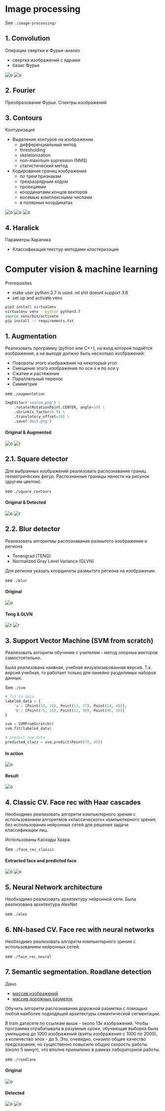 # Image processing

See `./image-processing/`

## 1. Convolution

Операции свертки и Фурье-анализ    
- свертка изображений с ядрами
- базис Фурье
    
![o](image-processing/convolution/img/robin3.png) ![o](image-processing/convolution/img/robin3-p.png)
    
    
## 2. Fourier

Преобразование Фурье. Спектры изображений


## 3. Contours

Контуризация
- Выделение контуров на изображении
    - дифференциальный метод
    - thresholding
    - skeletonization
    - non-maximum supression (NMS)
    - статистический метод
- Кодирование границ изображения
    - по трем признакам
    - трехразрядным кодом
    - проекциями
    - координатами концов векторов
    - восемью комплексными числами
    - в полярных координатах
    
![o](image-processing/contours/boundaries_encoding/star.png) ![o](image-processing/contours/boundaries_encoding/pine5.jpg) ![o](image-processing/contours/boundaries_encoding/letter.png)
        
## 4. Haralick

Параметры Харалика
- Классификация текстур методами кластеризации
    
    
    
    
# Computer vision & machine learning

Prerequisites

- make user python 3.7 is used. ml shit doesnt support 3.8
- set up and activate venv
```bash
pip3 install virtualenv
virtualenv venv --python python3.7
source venv/bin/activate
pip install -r requirements.txt 
```





## 1. Augmentation

Реализовать программу (python или C++), на вход которой подаётся изображения, а на выходе должно быть несколько изображений:

- Повороты этого изображения на некоторый угол
- Смещение этого изображения по оси x и по оси y
- Сжатие и растяжение
- Параллельный перенос
- Симметрия

see `./augmentation`

```python
ImgEditor('source.png') \
    .rotate(RotationPoint.CENTER, angle=10) \
    .shrink(x_factor=0.9) \
    .translate(y_offset=20) \
    .save('dest.png')
```

#### Original & Augmented

![o](augmentation/face.png) ![r](augmentation/res.png)




## 2.1. Square detector

Для выбранных изображений реализовать распознавание границ геометрических фигур. 
Распознанные границы нанести на рисунок (другим цветом).

see `./square_contours`

#### Original & Detected

![o](square_contours/squares.jpg) ![r](square_contours/res.png)










## 2.2. Blur detector

Реализовать алгоритмы распознавания размытого изображения и региона
- Tenengrad (TENG)
- Normalized Gray Level Variance (GLVN)

Для региона указать координаты размытого региона на изображении.

see `./blur`

#### Original

![o](blur/original.png)

#### Teng & GLVN

![r](blur/teng-res.png) ![r](blur/glvn-res.png)




## 3. Support Vector Machine (SVM from scratch)

Реализовать алгоритм обучения с учителем - метод опорных векторов самостоятельно. 

Была реализована наивная, учебная визуализированная версия. 
Т.к. версия учебная, то работает только для линейно разделимых наборов данных.

See `./svm`

```python
# fit to data
labeled_data = {
    'a': [Point(10, 20), Point(13, 37), Point(14, 48)],
    'b': [Point(-5, 16), Point(12, 90), Point(40, 30)]
}

svm = SVMFromScratch()
svm.fit(labeled_data)

# predict new data
predicted_clazz = svm.predict(Point(70, 40))
```


#### In action

![o](svm/dots.gif)

#### Result

![o](svm/dots.png)






## 4. Classic CV. Face rec with Haar cascades

Необходимо реализовать алгоритм компьютерного зрения с использованием алгоритмов «классического» компьютерного зрения, 
без использования нейронных сетей для решения задачи классификации лиц.

Использованы Каскады Хаара.

See `./face_rec_classic`


#### Extracted face and predicted face

![o](face_rec_classic/p1.png) ![o](face_rec_classic/predict.png)






## 5. Neural Network architecture

Необходимо реализовать архитектуру нейронной сети. Была реализована архитектура AlexNet

see `./alex`




## 6. NN-based CV. Face rec with neural networks

Необходимо реализовать алгоритм компьютерного зрения с использованием нейронных сетей. 

see `./face_rec_neural`




## 7. Semantic segmentation. Roadlane detection

Дано
- [массив изображений](https://www.dropbox.com/s/rrh8lrdclzlnxzv/full_CNN_train.p?dl=0)
- [массив дорожных разметок](https://www.dropbox.com/s/ak850zqqfy6ily0/full_CNN_labels.p?dl=0)

Обучить алгоритм распознавания дорожной разметки с помощью любой наиболее подходящей архитектуры семантической сегментации.

В train датасете по ссылкам выше - около 13к изображений. Чтобы программа отрабатывала в разумные сроки, 
обучающая выборка была уменьшена до 1000 изображений (взяты изображения с 1000 по 2000), а количество эпох - до 5. 
Это, очевидно, снизило общее качество предсказания, но существенно повысило общую скорость работы (около 5 минут), 
что вполне приемлемо в рамках лабораторной работы.

see `./roadlane`

#### Original

![o](roadlane/original.gif)

#### Detected

![o](roadlane/merged.gif) ![o](roadlane/detected.gif)
